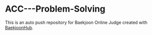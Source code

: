 # ACC---Problem-Solving
This is an auto push repository for Baekjoon Online Judge created with [BaekjoonHub](https://github.com/BaekjoonHub/BaekjoonHub).
